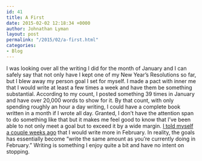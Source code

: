 ```yaml
---
id: 41
title: A First
date: 2015-02-02 12:18:34 +0000
author: Johnathan Lyman
layout: post
permalink: "/2015/02/a-first.html"
categories:
- Blog
---
```

I was looking over all the writing I did for the month of January and I can safely say that not only have I kept one of my New Year’s Resolutions so far, but I blew away my person goal I set for myself. I made a pact with inner me that I would write at least a few times a week and have them be something substantial. According to my count, I posted something 39 times in January and have over 20,000 words to show for it. By that count, with only spending roughly an hour a day writing, I could have a complete book written in a month if I wrote all day. Granted, I don’t have the attention span to do something like that but it makes me feel good to know that I’ve been able to not only meet a goal but to exceed it by a wide margin. [I told myself a couple weeks ago][1] that I would write more in February. In reality, the goals has essentially become “write the same amount as you’re currently doing in February.” Writing is something I enjoy quite a bit and have no intent on stopping.

[1]: https://johnathan.org/p/249/for-february